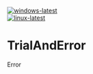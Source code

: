 [![windows-latest](https://github.com/Matq2064/TrialAndError/actions/workflows/windows-latest.yml/badge.svg)](https://github.com/Matq2064/TrialAndError/actions/workflows/windows-latest.yml) \
[![linux-latest](https://github.com/Matq2064/TrialAndError/actions/workflows/linux-latest.yml/badge.svg)](https://github.com/Matq2064/TrialAndError/actions/workflows/linux-latest.yml)

# TrialAndError
Error
